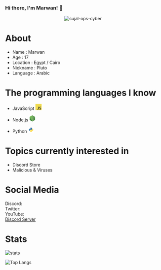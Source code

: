 ### Hi there, I'm Marwan! 👋
<p align="center"> <img src="https://komarev.com/ghpvc/?username=1iPluto" alt="sujal-ops-cyber" /> </p>

# About
- Name : Marwan
- Age : 17 
- Location : Egypt / Cairo
- Nickname : Pluto
- Language : Arabic

# **The programming languages I know**
- JavaScript <code><img height="20" src="https://raw.githubusercontent.com/github/explore/80688e429a7d4ef2fca1e82350fe8e3517d3494d/topics/javascript/javascript.png"></code>

- Node.js <code><img height="20" src="https://raw.githubusercontent.com/github/explore/80688e429a7d4ef2fca1e82350fe8e3517d3494d/topics/nodejs/nodejs.png"></code>    
- Python <code><img height="20" src="https://raw.githubusercontent.com/github/explore/80688e429a7d4ef2fca1e82350fe8e3517d3494d/topics/python/python.png"></code>     

# Topics currently interested in
- Discord Store
- Malicious & Viruses

# Social Media
Discord: 
<br>
Twitter: 
<br>
YouTube: 
<br>
[Discord Server](https://discord.gg/WrQ9jRF)


# Stats
![stats](https://github-readme-stats.vercel.app/api?username=1iPluto&show_icons=true&theme=radical) 

![Top Langs](https://github-readme-stats.vercel.app/api/top-langs/?username=1iPluto&theme=radical)

